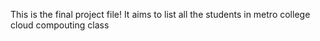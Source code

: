 This is the final project file!
It aims to list all the students in metro college cloud compouting class